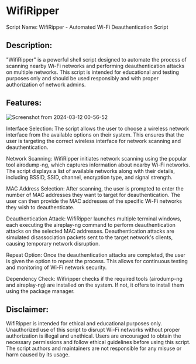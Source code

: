 # WifiRipper
Script Name: WifiRipper - Automated Wi-Fi Deauthentication Script

## Description:

"WifiRipper" is a powerful shell script designed to automate the process of scanning nearby Wi-Fi networks and performing deauthentication attacks on multiple networks. This script is intended for educational and testing purposes only and should be used responsibly and with proper authorization of network admins.

## Features:
![Screenshot from 2024-03-12 00-56-52](https://github.com/H3LLKY4T/WifiRipper/assets/141442170/7be68bcd-b819-4141-929b-6996eedc407d)


Interface Selection: The script allows the user to choose a wireless network interface from the available options on their system. This ensures that the user is targeting the correct wireless interface for network scanning and deauthentication.

Network Scanning: WifiRipper initiates network scanning using the popular tool airodump-ng, which captures information about nearby Wi-Fi networks. The script displays a list of available networks along with their details, including BSSID, SSID, channel, encryption type, and signal strength.

MAC Address Selection: After scanning, the user is prompted to enter the number of MAC addresses they want to target for deauthentication. The user can then provide the MAC addresses of the specific Wi-Fi networks they wish to deauthenticate.

Deauthentication Attack: WifiRipper launches multiple terminal windows, each executing the aireplay-ng command to perform deauthentication attacks on the selected MAC addresses. 
Deauthentication attacks are simulated disassociation packets sent to the target network's clients, causing temporary network disruption.

Repeat Option: Once the deauthentication attacks are completed, the user is given the option to repeat the process. This allows for continuous testing and monitoring of Wi-Fi network security.

Dependency Check: Wifiripper checks if the required tools (airodump-ng and aireplay-ng) are installed on the system. If not, it offers to install them using the package manager.

## Disclaimer:

WifiRipper is intended for ethical and educational purposes only. Unauthorized use of this script to disrupt Wi-Fi networks without proper authorization is illegal and unethical. Users are encouraged to obtain the necessary permissions and follow ethical guidelines before using this script. The script authors and maintainers are not responsible for any misuse or harm caused by its usage.
